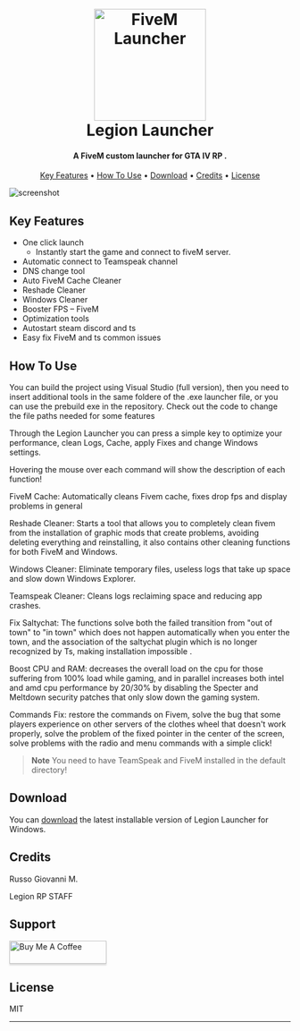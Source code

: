 
<h1 align="center">
  <br>
  <a href="https://www.legionrp.it/"><img src="https://www.legionrp.it/wp-content/uploads/2022/05/cropped-transparent_2-1-300x253.png" alt="FiveM Launcher" width="200"></a>
  <br>
  Legion Launcher
  <br>
</h1>

<h4 align="center">A FiveM custom launcher for GTA IV RP
.</h4>


<p align="center">
  <a href="#key-features">Key Features</a> •
  <a href="#how-to-use">How To Use</a> •
  <a href="#download">Download</a> •
  <a href="#credits">Credits</a> •
  <a href="#license">License</a>
</p>

![screenshot](https://www.legionrp.it/wp-content/uploads/2022/05/Cattura1.png)

## Key Features

* One click launch
  - Instantly start the game and connect to fiveM server.
* Automatic connect to Teamspeak channel
* DNS change tool
* Auto FiveM Cache Cleaner
* Reshade Cleaner
* Windows Cleaner
* Booster FPS – FiveM
* Optimization tools
* Autostart steam discord and ts
* Easy fix FiveM and ts common issues

## How To Use

You can build the project using Visual Studio (full version), then you need to insert additional tools in the same foldere of the .exe launcher file, or you can use the prebuild exe in the repository. Check out the code to change the file paths needed for some features


Through the Legion Launcher you can press a simple key to optimize your performance, clean Logs, Cache, apply Fixes and change Windows settings.

Hovering the mouse over each command will show the description of each function!

FiveM Cache: Automatically cleans Fivem cache, fixes drop fps and display problems in general

Reshade Cleaner: Starts a tool that allows you to completely clean fivem from the installation of graphic mods that create problems, avoiding deleting everything and reinstalling, it also contains other cleaning functions for both FiveM and Windows.

Windows Cleaner: Eliminate temporary files, useless logs that take up space and slow down Windows Explorer.

Teamspeak Cleaner: Cleans logs reclaiming space and reducing app crashes.

Fix Saltychat: The functions solve both the failed transition from "out of town" to "in town" which does not happen automatically when you enter the town, and the association of the saltychat plugin which is no longer recognized by Ts, making installation impossible .

Boost CPU and RAM: decreases the overall load on the cpu for those suffering from 100% load while gaming, and in parallel increases both intel and amd cpu performance by 20/30% by disabling the Specter and Meltdown security patches that only slow down the gaming system.

Commands Fix: restore the commands on Fivem, solve the bug that some players experience on other servers of the clothes wheel that doesn't work properly, solve the problem of the fixed pointer in the center of the screen, solve problems with the radio and menu commands with a simple click!

> **Note**
> You need to have TeamSpeak and FiveM installed in the default directory!


## Download

You can [download](https://www.legionrp.it/launcher/) the latest installable version of Legion Launcher for Windows.


## Credits

Russo Giovanni M.

Legion RP STAFF


## Support

<a href="https://discord.gg/legioncity" target="_blank"><img src="https://www.buymeacoffee.com/assets/img/custom_images/purple_img.png" alt="Buy Me A Coffee" style="height: 41px !important;width: 174px !important;box-shadow: 0px 3px 2px 0px rgba(190, 190, 190, 0.5) !important;-webkit-box-shadow: 0px 3px 2px 0px rgba(190, 190, 190, 0.5) !important;" ></a>


## License

MIT

---

